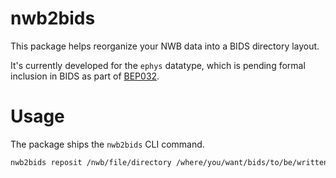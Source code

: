 # nwb2bids

This package helps reorganize your NWB data into a BIDS directory layout.

It's currently developed for the `ephys` datatype, which is pending formal inclusion in BIDS as part of [BEP032](https://github.com/bids-standard/bids-specification/pull/1705).

# Usage

The package ships the `nwb2bids` CLI command.

```bash
nwb2bids reposit /nwb/file/directory /where/you/want/bids/to/be/written
```
